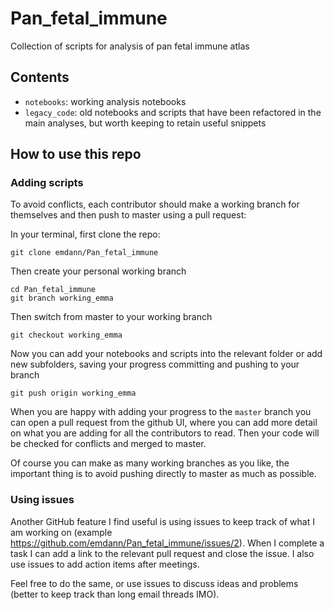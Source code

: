 # Pan_fetal_immune
Collection of scripts for analysis of pan fetal immune atlas

## Contents

* `notebooks`: working analysis notebooks
* `legacy_code`: old notebooks and scripts that have been refactored in the main analyses, but worth keeping to retain useful snippets

## How to use this repo 

### Adding scripts

To avoid conflicts, each contributor should make a working branch for themselves and then push to master using a pull request:

In your terminal, first clone the repo:
```
git clone emdann/Pan_fetal_immune
```
Then create your personal working branch
```
cd Pan_fetal_immune
git branch working_emma
```
Then switch from master to your working branch
```
git checkout working_emma
```
Now you can add your notebooks and scripts into the relevant folder or add new subfolders, saving your progress committing and pushing to your branch
```
git push origin working_emma
```
When you are happy with adding your progress to the `master` branch you can open a pull request from the github UI, where you can add more detail on what you are adding for all the contributors to read. Then your code will be checked for conflicts and merged to master. 

Of course you can make as many working branches as you like, the important thing is to avoid pushing directly to master as much as possible.

### Using issues

Another GitHub feature I find useful is using issues to keep track of what I am working on (example https://github.com/emdann/Pan_fetal_immune/issues/2). When I complete a task I can add a link to the relevant pull request and close the issue. I also use issues to add action items after meetings.

Feel free to do the same, or use issues to discuss ideas and problems (better to keep track than long email threads IMO). 






